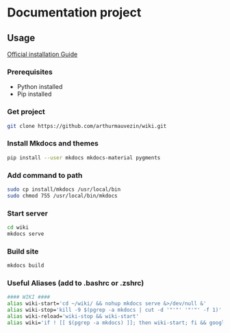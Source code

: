 # Documentation project 

## Usage

[Official installation Guide](http://www.mkdocs.org/)

### Prerequisites
* Python installed
* Pip installed

### Get project
```bash
git clone https://github.com/arthurmauvezin/wiki.git
```

### Install Mkdocs and themes
```bash
pip install --user mkdocs mkdocs-material pygments
```

### Add command to path
```bash
sudo cp install/mkdocs /usr/local/bin
sudo chmod 755 /usr/local/bin/mkdocs
```

### Start server
```bash
cd wiki
mkdocs serve
```

### Build site
```bash
mkdocs build
```

### Useful Aliases (add to .bashrc or .zshrc)
```bash
#### WIKI ####
alias wiki-start='cd ~/wiki/ && nohup mkdocs serve &>/dev/null &'
alias wiki-stop='kill -9 $(pgrep -a mkdocs | cut -d '"'"' '"'"' -f 1)'
alias wiki-reload='wiki-stop && wiki-start'
alias wiki='if ! [[ $(pgrep -a mkdocs) ]]; then wiki-start; fi && google-chrome-stable --app=http://localhost:8000'
```
